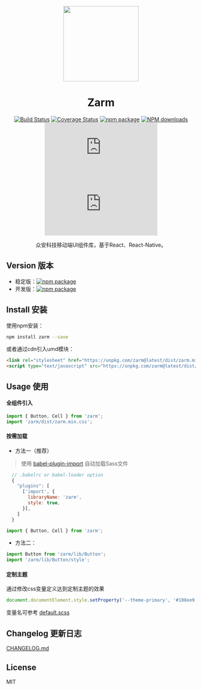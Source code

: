 <p align="center">
  <a href="http://zarm.design">
    <img width="200" src="https://zarm.design/images/logo.ce68565d.svg">
  </a>
</p>

<h1 align="center">Zarm</h1>

<div align="center">

  [![Build Status](https://www.travis-ci.org/ZhonganTechENG/zarm.svg?branch=master)](https://www.travis-ci.org/ZhonganTechENG/zarm)
  [![Coverage Status](https://img.shields.io/coveralls/ZhonganTechENG/zarm/master.svg)](https://coveralls.io/github/ZhonganTechENG/zarm?branch=master)
  [![npm package](https://img.shields.io/npm/v/zarm.svg)](https://www.npmjs.org/package/zarm)
  [![NPM downloads](https://img.shields.io/npm/dm/zarm.svg)](https://npmjs.org/package/zarm) 
  ![JS gzip size](https://img.badgesize.io/https://unpkg.com/zarm@latest/dist/zarm.min.js?compression=gzip&label=gzip%20size:%20JS)
  ![CSS gzip size](https://img.badgesize.io/https://unpkg.com/zarm@latest/dist/zarm.min.css?compression=gzip&label=gzip%20size:%20CSS)

  众安科技移动端UI组件库，基于React、React-Native。
</div>

## Version 版本

- 稳定版：[![npm package](https://img.shields.io/npm/v/zarm.svg)](https://www.npmjs.org/package/zarm)
- 开发版：[![npm package](https://img.shields.io/npm/v/zarm/alpha.svg)](https://www.npmjs.org/package/zarm)


## Install 安装


使用npm安装：
```bash
npm install zarm --save
```

或者通过cdn引入umd模块：
```html
<link rel="stylesheet" href="https://unpkg.com/zarm@latest/dist/zarm.min.css">
<script type="text/javascript" src="https://unpkg.com/zarm@latest/dist/zarm.min.js"></script>
```

## Usage 使用

#### 全组件引入

```js
import { Button, Cell } from 'zarm';
import 'zarm/dist/zarm.min.css';
```

#### 按需加载

* 方法一（推荐）

> 使用 [babel-plugin-import](https://github.com/ant-design/babel-plugin-import) 自动加载Sass文件

```js
  // .babelrc or babel-loader option
  {
    "plugins": [
      ['import', {
        libraryName: 'zarm',
        style: true,
      }],
    ]
  }
```
```js
import { Button, Cell } from 'zarm';
```

* 方法二：

```js
import Button from 'zarm/lib/Button';
import 'zarm/lib/Button/style';
```

#### 定制主题

通过修改css变量定义达到定制主题的效果
```js
document.documentElement.style.setProperty('--theme-primary', '#108ee9');
```
变量名可参考 [default.scss](https://github.com/ZhonganTechENG/zarm/blob/master/components/style/themes/default.scss)

## Changelog 更新日志
[CHANGELOG.md](https://github.com/ZhonganTechENG/zarm/blob/master/CHANGELOG.md)

## License
MIT
